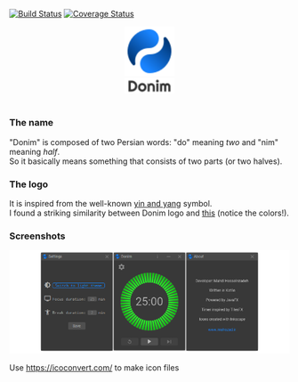 [![Build Status](https://travis-ci.org/mahozad/donim.svg?branch=master)][1]
[![Coverage Status](https://coveralls.io/repos/github/mahozad/donim/badge.svg?branch=master)][2]

<div align="center">
  <img src="raw/logo-animated.svg" width="90"/>
  <br>
  <img src="raw/wordmark.svg" width="90"/>
</div>

#

### The name
"Donim" is composed of two Persian words: "do" meaning *two* and "nim" meaning *half*.  
So it basically means something that consists of two parts (or two halves).

### The logo
It is inspired from the well-known [yin and yang][3] symbol.  
I found a striking similarity between Donim logo and [this][4] (notice the colors!).

### Screenshots
![Main screen](screenshot/main-screen.png)

Use https://icoconvert.com/ to make icon files

[1]: https://travis-ci.org/mahozad/donim
[2]: https://coveralls.io/github/mahozad/donim?branch=master
[3]: https://en.wikipedia.org/wiki/Yin_and_yang
[4]: https://marketplace.atlassian.com/apps/1221739/squadcast-for-jira-server?hosting=server&tab=overview
